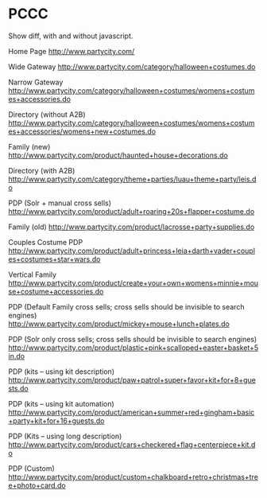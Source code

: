 # PCCC

Show diff, with and without javascript.

Home Page
http://www.partycity.com/
 
Wide Gateway
http://www.partycity.com/category/halloween+costumes.do
 
Narrow Gateway http://www.partycity.com/category/halloween+costumes/womens+costumes+accessories.do
 
Directory (without A2B)
http://www.partycity.com/category/halloween+costumes/womens+costumes+accessories/womens+new+costumes.do
 
Family (new)
http://www.partycity.com/product/haunted+house+decorations.do
 
Directory (with A2B)
http://www.partycity.com/category/theme+parties/luau+theme+party/leis.do
 
PDP (Solr + manual cross sells)
http://www.partycity.com/product/adult+roaring+20s+flapper+costume.do
 
Family (old)
http://www.partycity.com/product/lacrosse+party+supplies.do
 
Couples Costume PDP
http://www.partycity.com/product/adult+princess+leia+darth+vader+couples+costumes+star+wars.do
 
Vertical Family
http://www.partycity.com/product/create+your+own+womens+minnie+mouse+costume+accessories.do
 
PDP (Default Family cross sells; cross sells should be invisible to search engines)
http://www.partycity.com/product/mickey+mouse+lunch+plates.do
 
PDP (Solr only cross sells; cross sells should be invisible to search engines)
http://www.partycity.com/product/plastic+pink+scalloped+easter+basket+5in.do
 
PDP (kits – using kit description)
http://www.partycity.com/product/paw+patrol+super+favor+kit+for+8+guests.do
 
PDP (kits – using kit automation)
http://www.partycity.com/product/american+summer+red+gingham+basic+party+kit+for+16+guests.do
 
PDP (Kits – using long description)
http://www.partycity.com/product/cars+checkered+flag+centerpiece+kit.do
 
PDP (Custom)
http://www.partycity.com/product/custom+chalkboard+retro+christmas+tree+photo+card.do
